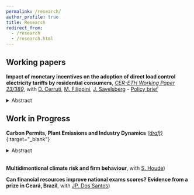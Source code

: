 ```yaml
---
permalink: /research/
author_profile: true
title: Research
redirect_from:
  - /research
  - /research.html
---
```

## Working papers

  **Impact of monetary incentives on the adoption of direct load control electricity tariffs by residential consumers**, [*CER-ETH Working Paper 23/389*](https://ethz.ch/content/dam/ethz/special-interest/mtec/cer-eth/cer-eth-dam/documents/working-papers/wp-23-389.pdf), with [D. Cerruti](https://davidecerruti.weebly.com/), [M. Filippini](https://scholar.google.com/citations?user=rFW0mNUAAAAJ&hl=it), [J. Savelsberg](https://sites.google.com/view/jonassavelsberg/about) - [Policy brief](https://www.aramis.admin.ch/Default?DocumentID=71908&Load=true) <br/>
  <details>
  <summary>Abstract</summary> <br/>
To overcome the inherent clash between the ever-increasing push for electrification in the transportation and heating sectors, and the intermittent nature of renewable energy sources, demand response solutions such as direct load control (DLC) tariffs are receiving growing attention from researchers and policymakers. The present study aims to investigate the impact of two measures (i.e. a video intervention and an upfront subsidy) in increasing the acceptance rates of an existing DLC tariff targeted at electric vehicle charging stations and heat pumps in Switzerland. To achieve this, we combine two randomized-controlled trials: (1) a stated-choice contingent valuation on electric vehicle owners to confirm the validity of the upfront susbidy, and (2) a revealed-preference field experiment on an existing DLC tariff proposed to the clients of a local distribution system operator. Results suggest that both measures of video and monetary intervention increase contact and subscription rates to the proposed DLC tariff, although the monetary intervention appears to be more convincing to consumers. Further, we use these results in combination with a bottom-up electricity market model to simulate the consequences on the level of system cost of a large-scale implementation of a DLC tariff.<br/>
  </details>


 
## Work in Progress

**Carbon Permits, Plant Emissions and Industry Dynamics** [*(draft)*](https://floramarchioro.github.io/assets/Marchioro_Carbon_Permits_Plant_Emissions_and_Industry_Dynamics.pdf){:target="_blank"}<br/>
  <details>
  <summary>Abstract</summary> <br/>
Market-based climate policies, such as the EU Emissions Trading System (EU ETS), aim to reduce greenhouse gas emissions while minimizing economic distor- tions, yet their full impact on firm survival remains debated. While existing re- search has confirmed the role of the EU ETS in reducing overall emissions, most studies compare regulated and unregulated firms, overlooking variations in policy stringency among ETS-covered firms. Using a difference- in-differences approach, I analyze the emissions of French industrial plants, categorizing them based on permit allocation stringency and pre-existing permit banking. I find that plants subject to stricter permit constraints reduced emissions more than their sectoral peers, but that a portion of these reductions stemmed from plant exits. A sur- vival analysis on industrial and power plants confirms that those facing higher compliance costs due to stricter permit allocation policy were significantly more likely to exit, thereby reshaping industry dynamics. These findings highlight that observed emissions reductions under the EU ETS stem partly from market exits rather than uniform abatement, raising questions about potential impacts of the policy on sector competitiveness.<br/>
  </details><br/>


**Multidimentional climate risk and firm behaviour**, with [S. Houde](https://sebastien-houde.com/)) <br/>

**Can financial resources improve national exams scores? Evidence from a prize in Ceará, Brazil**, with [JP. Dos Santos](https://sites.google.com/site/joaorpereirasantos/home)) <br/>
